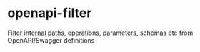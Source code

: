 # openapi-filter
Filter internal paths, operations, parameters, schemas etc from OpenAPI/Swagger definitions
